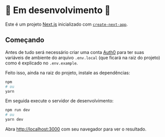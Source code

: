 # 🚧 Em desenvolvimento 🚧

Este é um projeto [Next.js](https://nextjs.org/) inicializado com [`create-next-app`](https://github.com/vercel/next.js/tree/canary/packages/create-next-app).

## Começando

 Antes de tudo será necessário criar uma conta [Auth0](https://auth0.com/signup?place=header&type=button&text=sign%20up) para ter suas variáveis de ambiente do arquivo `.env.local` (que ficará na raiz do projeto) como é explicado no `.env.example`.

 Feito isso, ainda na raiz do projeto, instale as dependências:

```bash
npm
# ou
yarn
```

Em seguida execute o servidor de desenvolvimento:

```bash
npm run dev
# ou
yarn dev
```

Abra [http://localhost:3000](http://localhost:3000) com seu navegador para ver o resultado.
